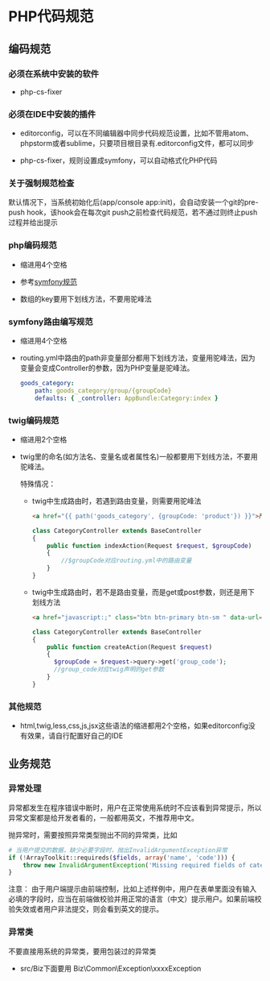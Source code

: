 PHP代码规范
==========

## 编码规范

### 必须在系统中安装的软件

* php-cs-fixer

### 必须在IDE中安装的插件

* editorconfig，可以在不同编辑器中同步代码规范设置，比如不管用atom、phpstorm或者sublime，只要项目根目录有.editorconfig文件，都可以同步

* php-cs-fixer，规则设置成symfony，可以自动格式化PHP代码

### 关于强制规范检查

默认情况下，当系统初始化后(app/console app:init)，会自动安装一个git的pre-push hook，该hook会在每次git push之前检查代码规范，若不通过则终止push过程并给出提示

### php编码规范

* 缩进用4个空格

* 参考[symfony规范](https://github.com/djoos/Symfony2-coding-standard)

* 数组的key要用下划线方法，不要用驼峰法

### symfony路由编写规范

* 缩进用4个空格

* routing.yml中路由的path非变量部分都用下划线方法，变量用驼峰法，因为变量会变成Controller的参数，因为PHP变量是驼峰法。

  ```yaml
  goods_category:
      path: goods_category/group/{groupCode}
      defaults: { _controller: AppBundle:Category:index }
  ```

### twig编码规范

* 缩进用2个空格

* twig里的命名(如方法名、变量名或者属性名)一般都要用下划线方法，不要用驼峰法。

  特殊情况：

  * twig中生成路由时，若遇到路由变量，则需要用驼峰法
  
    ```html
    <a href="{{ path('goods_category', {groupCode: 'product'}) }}">产品分类</a>
    ```
    
    ```php
    class CategoryController extends BaseController
    {
        public function indexAction(Request $request, $groupCode)
        {
            //$groupCode对应routing.yml中的路由变量
        }
    }
    ```
  
  * twig中生成路由时，若不是路由变量，而是get或post参数，则还是用下划线方法
  
    ```html
    <a href="javascript:;" class="btn btn-primary btn-sm " data-url="{{ path('goods_category_create', {'group_code': group_code}) }}" data-toggle="modal" data-target="#modal">新增分类</a>
    ```
    
    ```php
    class CategoryController extends BaseController
    {
        public function createAction(Request $request)
        {
          $groupCode = $request->query->get('group_code');
          //group_code对应twig声明的get参数
        }
    }
    ```

### 其他规范

* html,twig,less,css,js,jsx这些语法的缩进都用2个空格，如果editorconfig没有效果，请自行配置好自己的IDE

## 业务规范

### 异常处理

异常都发生在程序错误中断时，用户在正常使用系统时不应该看到异常提示，所以异常文案都是给开发者看的，一般都用英文，不推荐用中文。

抛异常时，需要按照异常类型抛出不同的异常类，比如

```php
# 当用户提交的数据，缺少必要字段时，抛出InvalidArgumentException异常
if (!ArrayToolkit::requireds($fields, array('name', 'code'))) {
    throw new InvalidArgumentException('Missing required fields of category');
}
```

注意： 由于用户端提示由前端控制，比如上述样例中，用户在表单里面没有输入必填的字段时，应当在前端做校验并用正常的语言（中文）提示用户。如果前端校验失效或者用户非法提交，则会看到英文的提示。

### 异常类

不要直接用系统的异常类，要用包装过的异常类

* src/Biz下面要用 Biz\Common\Exception\xxxxException
